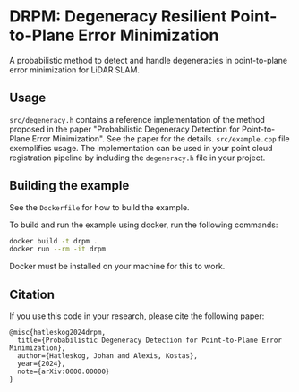 # DRPM: Degeneracy Resilient Point-to-Plane Error Minimization

A probabilistic method to detect and handle degeneracies in point-to-plane error minimization for LiDAR SLAM.

## Usage

`src/degeneracy.h` contains a reference implementation of the method proposed in the paper "Probabilistic Degeneracy Detection for Point-to-Plane Error Minimization". See the paper for the details. `src/example.cpp` file exemplifies usage. The implementation can be used in your point cloud registration pipeline by including the `degeneracy.h` file in your project.

## Building the example

See the `Dockerfile` for how to build the example.

To build and run the example using docker, run the following commands:

```bash
docker build -t drpm .
docker run --rm -it drpm
```
Docker must be installed on your machine for this to work.

## Citation

If you use this code in your research, please cite the following paper:
```
@misc{hatleskog2024drpm,
  title={Probabilistic Degeneracy Detection for Point-to-Plane Error Minimization},
  author={Hatleskog, Johan and Alexis, Kostas},
  year={2024},
  note={arXiv:0000.00000}
}
```